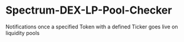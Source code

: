 # Spectrum-DEX-LP-Pool-Checker
Notifications once a specified Token with a defined Ticker goes live on liquidity pools
